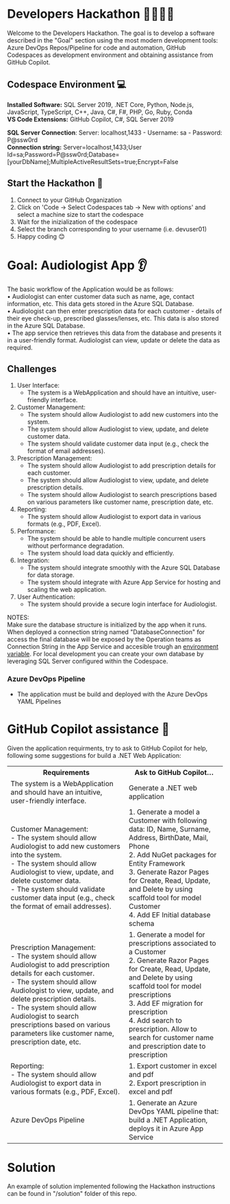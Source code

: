 # Developers Hackathon 🧑‍💻👩‍💻
Welcome to the Developers Hackathon. The goal is to develop a software described in the "Goal" section using the most modern development tools: Azure DevOps Repos/Pipeline for code and automation, GitHub Codespaces as development environment and obtaining assistance from GitHub Copilot.

## Codespace Environment 💻
**Installed Software:** SQL Server 2019, .NET Core, Python, Node.js, JavaScript, TypeScript, C++, Java, C#, F#,  PHP, Go, Ruby, Conda  
**VS Code Extensions:** GitHub Copilot, C#, SQL Server 2019  

**SQL Server Connection**: Server: localhost,1433 - Username: sa - Password: P@ssw0rd  
**Connection string:**  Server=localhost,1433;User Id=sa;Password=P@ssw0rd;Database=[yourDbName];MultipleActiveResultSets=true;Encrypt=False

## Start the Hackathon 🏁
1) Connect to your GitHub Organization
2) Click on 'Code -> Select Codespaces tab -> New with options' and select a machine size to start the codespace
3) Wait for the inizialization of the codespace
4) Select the branch corresponding to your username (i.e. devuser01)
5) Happy coding 😊

# Goal: Audiologist App 👂

The basic workflow of the Application would be as follows:  
	• Audiologist can enter customer data such as name, age, contact information, etc. This data gets stored in the Azure SQL Database.  
	• Audiologist can then enter prescription data for each customer - details of their eye check-up, prescribed glasses/lenses, etc. This data is also stored in the Azure SQL Database.  
	• The app service then retrieves this data from the database and presents it in a user-friendly format. Audiologist can view, update or delete the data as required.  

## Challenges ## 

1. User Interface:
   - The system is a WebApplication and should have an intuitive, user-friendly interface.
2. Customer Management:
   - The system should allow Audiologist to add new customers into the system.
   - The system should allow Audiologist to view, update, and delete customer data.
   - The system should validate customer data input (e.g., check the format of email addresses).
3. Prescription Management:
   - The system should allow Audiologist to add prescription details for each customer.
   - The system should allow Audiologist to view, update, and delete prescription details.
   - The system should allow Audiologist to search prescriptions based on various parameters like customer name, prescription date, etc.
4. Reporting:
   - The system should allow Audiologist to export data in various formats (e.g., PDF, Excel).
5. Performance:
   - The system should be able to handle multiple concurrent users without performance degradation.
   - The system should load data quickly and efficiently.
6. Integration:
   - The system should integrate smoothly with the Azure SQL Database for data storage.
   - The system should integrate with Azure App Service for hosting and scaling the web application.
7. User Authentication:
   - The system should provide a secure login interface for Audiologist.

NOTES:  
Make sure the database structure is initialized by the app when it runs. When deployed a connection string named "DatabaseConnection" for access the final database will be exposed by the Operation teams as Connection String in the App Service and accesible trough an [environment variable](https://learn.microsoft.com/en-us/azure/app-service/configure-common?tabs=portal#configure-connection-strings). For local development you can create your own database by leveraging SQL Server configured within the Codespace.

### Azure DevOps Pipeline
- The application must be build and deployed with the Azure DevOps YAML Pipelines

# GitHub Copilot assistance 🤖
Given the application requirments, try to ask to GitHub Copilot for help, following some suggestions for build a .NET Web Application:
<table>
	<tr><th>Requirements</th><th>Ask to GitHub Copilot…</th></tr>
	<tr>
		<td>The system is a WebApplication and should have an intuitive, user-friendly interface.</td>
		<td>Generate a .NET web application</td></tr>
	<tr>
		<td>Customer Management: <br>
		- The system should allow Audiologist to add new customers into the system. <br>
		- The system should allow Audiologist to view, update, and delete customer data. <br>
		- The system should validate customer data input (e.g., check the format of email addresses). <br>
		</td>
		<td>
		1. Generate a model a Customer with following data: ID, Name, Surname, Address, BirthDate, Mail, Phone  <br>
		2. Add NuGet packages for Entity Framework  <br>
		3. Generate Razor Pages for Create, Read, Update, and Delete by using scaffold tool for model Customer  <br>
		4. Add EF Initial database schema  <br>
		</td>
	</tr>
	<tr>
		<td>Prescription Management: <br>
		- The system should allow Audiologist to add prescription details for each customer. <br>
		- The system should allow Audiologist to view, update, and delete prescription details. <br>
		- The system should allow Audiologist to search prescriptions based on various parameters like customer name, prescription date, etc. <br>
		</td>
		<td>
		1. Generate a model for prescriptions associated to a Customer <br>
		2. Generate Razor Pages for Create, Read, Update, and Delete by using scaffold tool for model prescriptions <br>
		3. Add EF migration for prescription <br>
		4. Add search to prescription. Allow to search for customer name and prescription date to prescription <br>
		</td>
	</tr>
	<tr>
		<td>
		Reporting: <br>
		- The system should allow Audiologist to export data in various formats (e.g., PDF, Excel). 
		</td>
		<td>
		1. Export customer in excel and pdf<br>
		2. Export prescription in excel and pdf
		</td>
	</tr>
	 <tr>
		<td>
		    Azure DevOps Pipeline
		</td>
		<td>
		1. Generate an Azure DevOps YAML pipeline that: build a .NET Application, deploys it in Azure App Service
		</td>
	</tr>
</table>

# Solution
An example of solution implemented following the Hackathon instructions can be found in "/solution" folder of this repo. 